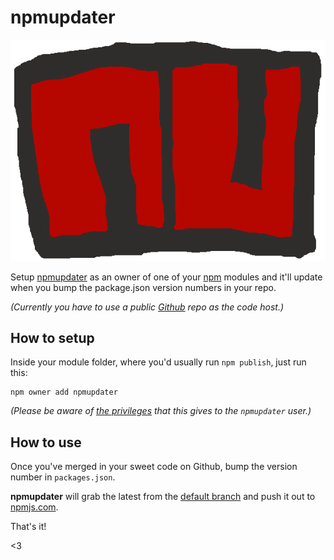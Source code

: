 # npmupdater

![logo thingy](logo.png)

Setup [npmupdater](https://www.npmjs.com/~npmupdater) as an owner of one of
your [npm](https://www.npmjs.com/) modules and it'll update when you bump
the package.json version numbers in your repo.

*(Currently you have to use a public [Github](https://github.com) repo as the code host.)*

## How to setup

Inside your module folder, where you'd usually run `npm publish`,
just run this:

	npm owner add npmupdater

*(Please be aware of [the privileges](https://docs.npmjs.com/cli/owner) that this gives to the `npmupdater` user.)*

## How to use

Once you've merged in your sweet code on Github, bump the version
number in `packages.json`.

**npmupdater** will grab the latest from the [default branch](https://help.github.com/articles/setting-the-default-branch/)
and push it out to [npmjs.com](https://www.npmjs.com).

That's it!

<3
